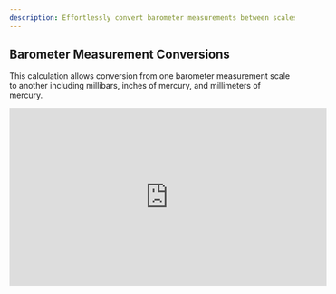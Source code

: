 ```yaml
---
description: Effortlessly convert barometer measurements between scales—millibars, inches of mercury, and millimeters of mercury.
---
```

## Barometer Measurement Conversions
This calculation allows conversion from one barometer measurement scale to another including millibars, inches of mercury, and millimeters of mercury.

<iframe width="560" height="315" src="https://www.youtube.com/embed/vWuMM30d0p4" title="YouTube video player" frameborder="0" allow="accelerometer; autoplay; clipboard-write; encrypted-media; gyroscope; picture-in-picture" allowfullscreen></iframe>
